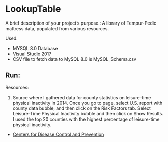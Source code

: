 # LookupTable

A brief description of your project’s purpose.:
A library of Tempur-Pedic mattress data, populated from various resources.

Used: 
- MYSQL 8.0 Database
- Visual Studio 2017
- CSV file to fetch data to MySQL 8.0 is MySQL_Schema.csv

Run:
- 


Resources:
1. Source where I gathered data for county statistics on leisure-time physical inactivity in 2014. Once you go to page, select U.S. report with county data bubble, and then click on the Risk Factors tab.
Select Leisure-Time Physical Inactivity	bubble and then click on Show Results. I used the top 20 counties with the highest percentage of leisure-time physical inactivity.
- [Centers for Disease Control and Prevention](https://nccd.cdc.gov/DHDSPAtlas/Reports.aspx)



